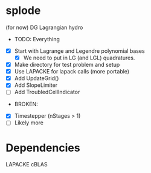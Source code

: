 # splode
(for now) DG Lagrangian hydro

* TODO: Everything
 - [x] Start with Lagrange and Legendre polynomial bases
    - [x] We need to put in LG (and LGL) quadratures.
- [x] Make directory for test problem and setup
- [x] Use LAPACKE for lapack calls (more portable)
- [x] Add UpdateGrid()
- [x] Add SlopeLimiter
- [ ] Add TroubledCellIndicator

* BROKEN: 
- [x] Timestepper (nStages > 1)
- [ ] Likely more

# Dependencies
LAPACKE
cBLAS
